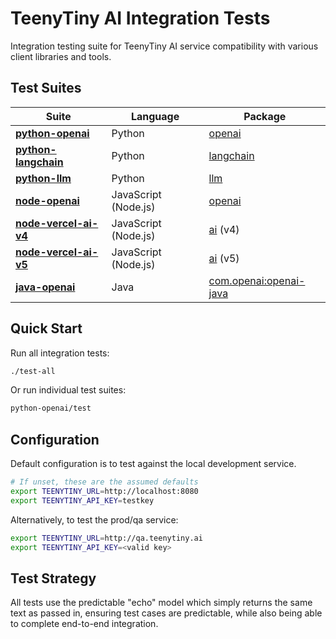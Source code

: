 # TeenyTiny AI Integration Tests

Integration testing suite for TeenyTiny AI service compatibility with various client libraries and tools.

## Test Suites

| Suite | Language | Package |
| --- | --- | --- |
| **[python-openai](python-openai/)** | Python | [openai](https://github.com/openai/openai-python) |
| **[python-langchain](python-langchain/)** | Python | [langchain](https://python.langchain.com/docs/introduction/) |
| **[python-llm](python-llm/)** | Python | [llm](https://llm.datasette.io/en/stable/python-api.html) |
| **[node-openai](node-openai/)** | JavaScript (Node.js) | [openai](https://github.com/openai/openai-node) |
| **[node-vercel-ai-v4](node-vercel-ai-v4/)** | JavaScript (Node.js) | [ai](https://ai-sdk.dev/) (v4) |
| **[node-vercel-ai-v5](node-vercel-ai-v5/)** | JavaScript (Node.js) | [ai](https://v5.ai-sdk.dev/) (v5) |
| **[java-openai](java-openai/)** | Java | [com.openai:openai-java](https://github.com/openai/openai-java) |

## Quick Start

Run all integration tests:
```bash
./test-all
```

Or run individual test suites:
```bash
python-openai/test
```


## Configuration

Default configuration is to test against the local development service.

```bash
# If unset, these are the assumed defaults
export TEENYTINY_URL=http://localhost:8080
export TEENYTINY_API_KEY=testkey
```

Alternatively, to test the prod/qa service:

```bash
export TEENYTINY_URL=http://qa.teenytiny.ai
export TEENYTINY_API_KEY=<valid key>
```


## Test Strategy

All tests use the predictable "echo" model which simply returns the same text as passed in,
ensuring test cases are predictable, while also being able to complete end-to-end integration.

